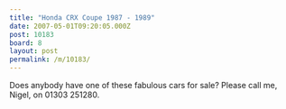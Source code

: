 ```yaml
---
title: "Honda CRX Coupe 1987 - 1989"
date: 2007-05-01T09:20:05.000Z
post: 10183
board: 8
layout: post
permalink: /m/10183/
---
```

Does anybody have one of these fabulous cars for sale? Please call me, Nigel,  on 01303 251280.
